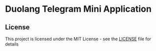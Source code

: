# Duolang Telegram Mini Application

## License
This project is licensed under the MIT License - see the [LICENSE](LICENSE) file for details
